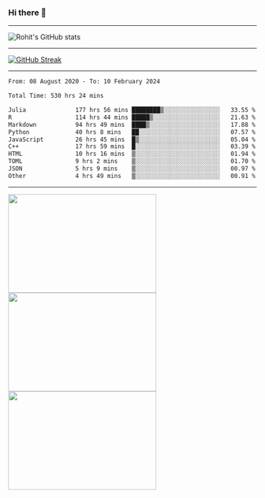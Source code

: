 ### Hi there 👋

<hr/>

![Rohit's GitHub stats](https://github-readme-stats.vercel.app/api?username=RohitRathore1&show_icons=true&theme=transparent)

<hr/>

[![GitHub Streak](http://github-readme-streak-stats.herokuapp.com?user=RohitRathore1&theme=dark&mode=weekly)](https://git.io/streak-stats)

<hr/>

<!--START_SECTION:waka-->

```txt
From: 08 August 2020 - To: 10 February 2024

Total Time: 530 hrs 24 mins

Julia              177 hrs 56 mins ████████▒░░░░░░░░░░░░░░░░   33.55 %
R                  114 hrs 44 mins █████▒░░░░░░░░░░░░░░░░░░░   21.63 %
Markdown           94 hrs 49 mins  ████▒░░░░░░░░░░░░░░░░░░░░   17.88 %
Python             40 hrs 8 mins   ██░░░░░░░░░░░░░░░░░░░░░░░   07.57 %
JavaScript         26 hrs 45 mins  █▒░░░░░░░░░░░░░░░░░░░░░░░   05.04 %
C++                17 hrs 59 mins  █░░░░░░░░░░░░░░░░░░░░░░░░   03.39 %
HTML               10 hrs 16 mins  ▒░░░░░░░░░░░░░░░░░░░░░░░░   01.94 %
TOML               9 hrs 2 mins    ▒░░░░░░░░░░░░░░░░░░░░░░░░   01.70 %
JSON               5 hrs 9 mins    ▒░░░░░░░░░░░░░░░░░░░░░░░░   00.97 %
Other              4 hrs 49 mins   ▒░░░░░░░░░░░░░░░░░░░░░░░░   00.91 %
```

<!--END_SECTION:waka-->

<hr/>

<p>
  <img src="https://wakatime.com/share/@TeAmp0is0N/0205e68a-e5ed-48bf-b870-3c94c1fa77d3.svg" width="300" height="200">
  <img src="https://wakatime.com/share/@TeAmp0is0N/3935ee43-08a3-493e-8b95-60c1f9204b15.svg" width="300" height="200">
  <img src="https://wakatime.com/share/@TeAmp0is0N/8717aacc-7340-44e0-abb1-987dc9823fcd.svg" width="300" height="200">
</p>




